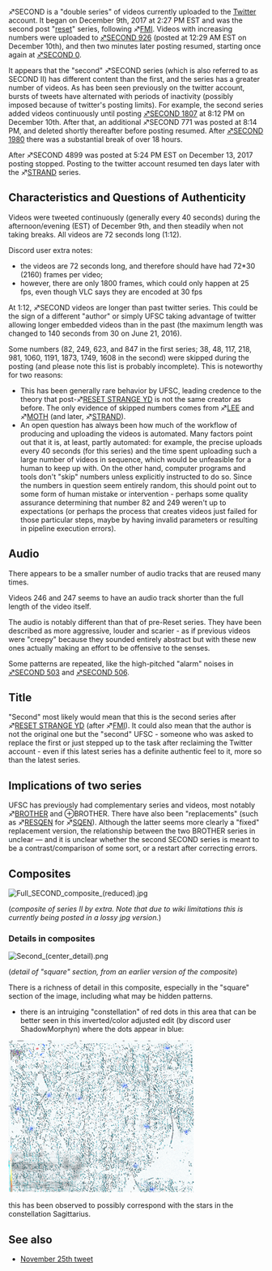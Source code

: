 ♐SECOND is a "double series" of videos currently uploaded to the
[Twitter](Twitter "wikilink") account. It began on December 9th, 2017 at
2:27 PM EST and was the second post
"[reset](RESET_STRANGE_YD "wikilink")" series, following
♐[FMI](FMI "wikilink"). Videos with increasing numbers were uploaded
to
[♐SECOND 926](https://twitter.com/unfavorablesemi/status/939728823721000960)
(posted at 12:29 AM EST on December 10th), and then two minutes later
posting resumed, starting once again at
[♐SECOND 0](https://twitter.com/unfavorablesemi/status/939729238529323009).

It appears that the "second" ♐SECOND series (which is also referred to
as SECOND II) has different content than the first, and the series has a
greater number of videos. As has been seen previously on the twitter
account, bursts of tweets have alternated with periods of inactivity
(possibly imposed because of twitter's posting limits). For example, the
second series added videos continuously until posting
[♐SECOND 1807](https://twitter.com/unfavorablesemi/status/940026397648711680)
at 8:12 PM on December 10th. After that, an additional ♐SECOND 771 was
posted at 8:14 PM, and deleted shortly thereafter before posting
resumed. After
[♐SECOND 1980](https://twitter.com/unfavorablesemi/status/940075767521669120)
there was a substantial break of over 18 hours.

After ♐SECOND 4899 was posted at 5:24 PM EST on December 13, 2017
posting stopped. Posting to the twitter account resumed ten days later
with the ♐[STRAND](STRAND "wikilink") series.

## Characteristics and Questions of Authenticity

Videos were tweeted continuously (generally every 40 seconds) during the
afternoon/evening (EST) of December 9th, and then steadily when not
taking breaks. All videos are 72 seconds long (1:12).

Discord user extra notes:

  - the videos are 72 seconds long, and therefore should have had 72\*30
    (2160) frames per video;
  - however, there are only 1800 frames, which could only happen at 25
    fps, even though VLC says they are encoded at 30 fps

At 1:12, ♐SECOND videos are longer than past twitter series. This could
be the sign of a different "author" or simply UFSC taking advantage of
twitter allowing longer embedded videos than in the past (the maximum
length was changed to 140 seconds from 30 on June 21, 2016).

Some numbers (82, 249, 623, and 847 in the first series; 38, 48, 117,
218, 981, 1060, 1191, 1873, 1749, 1608 in the second) were skipped
during the posting (and please note this list is probably incomplete).
This is noteworthy for two reasons:

  - This has been generally rare behavior by UFSC, leading credence to
    the theory that post-♐[RESET STRANGE
    YD](RESET_STRANGE_YD "wikilink") is not the same creator as before.
    The only evidence of skipped numbers comes from
    ♐[LEE](LEE "wikilink") and ♐[MOTH](MOTH "wikilink") (and later,
    ♐[STRAND](STRAND "wikilink")).
  - An open question has always been how much of the workflow of
    producing and uploading the videos is automated. Many factors point
    out that it is, at least, partly automated: for example, the precise
    uploads every 40 seconds (for this series) and the time spent
    uploading such a large number of videos in sequence, which would be
    unfeasible for a human to keep up with. On the other hand, computer
    programs and tools don't "skip" numbers unless explicitly instructed
    to do so. Since the numbers in question seem entirely random, this
    should point out to some form of human mistake or intervention -
    perhaps some quality assurance determining that number 82 and 249
    weren't up to expectations (or perhaps the process that creates
    videos just failed for those particular steps, maybe by having
    invalid parameters or resulting in pipeline execution errors).

## Audio

There appears to be a smaller number of audio tracks that are reused
many times.

Videos 246 and 247 seems to have an audio track shorter than the full
length of the video itself.

The audio is notably different than that of pre-Reset series. They have
been described as more aggressive, louder and scarier - as if previous
videos were "creepy" because they sounded entirely abstract but with
these new ones actually making an effort to be offensive to the senses.

Some patterns are repeated, like the high-pitched "alarm" noises in
[♐SECOND 503](https://twitter.com/unfavorablesemi/status/939659564466786304)
and
[♐SECOND 506](https://twitter.com/unfavorablesemi/status/939660051660328960).

## Title

"Second" most likely would mean that this is the second series after
♐[RESET STRANGE YD](RESET_STRANGE_YD "wikilink") (after
♐[FMI](FMI "wikilink")). It could also mean that the author is not the
original one but the "second" UFSC - someone who was asked to replace
the first or just stepped up to the task after reclaiming the Twitter
account - even if this latest series has a definite authentic feel to
it, more so than the latest series.

## Implications of two series

UFSC has previously had complementary series and videos, most notably
♐[BROTHER](BROTHER "wikilink") and ⊕BROTHER. There have also been
"replacements" (such as ♐[RESQEN](RESQEN "wikilink") for
♐[SQEN](SQEN "wikilink")). Although the latter seems more clearly a
"fixed" replacement version, the relationship between the two BROTHER
series in unclear — and it is unclear whether the second SECOND series
is meant to be a contrast/comparison of some sort, or a restart after
correcting errors.

## Composites

![Full\_SECOND\_composite\_(reduced).jpg](Full_SECOND_composite_\(reduced\).jpg
"Full_SECOND_composite_(reduced).jpg")

(*composite of series II by extra. Note that due to wiki limitations
this is currently being posted in a lossy jpg version.*)

### Details in composites

![Second\_(center\_detail).png](Second_\(center_detail\).png
"Second_(center_detail).png")

(*detail of "square" section, from an earlier version of the composite*)

There is a richness of detail in this composite, especially in the
"square" section of the image, including what may be hidden patterns.

  - there is an intruiging "constellation" of red dots in this area that
    can be better seen in this inverted/color adjusted edit (by discord
    user ShadowMorphyn) where the dots appear in blue:

![Second\_vibrancy\_.png](Second_vibrancy_.png "Second_vibrancy_.png")

this has been observed to possibly correspond with the stars in the
constellation Sagittarius.

## See also

  - [November 25th tweet‎‎](November_25th_tweet‎‎ "wikilink")
